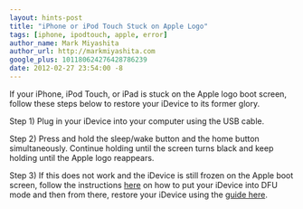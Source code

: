 ```yaml
---
layout: hints-post
title: "iPhone or iPod Touch Stuck on Apple Logo"
tags: [iphone, ipodtouch, apple, error]
author_name: Mark Miyashita
author_url: http://markmiyashita.com
google_plus: 101180624276428786239
date: 2012-02-27 23:54:00 -8
---
```


If your iPhone, iPod Touch, or iPad is stuck on the Apple logo boot screen, follow these steps below to restore your iDevice to its former glory.

Step 1) Plug in your iDevice into your computer using the USB cable.

Step 2) Press and hold the sleep/wake button and the home button simultaneously. Continue holding until the screen turns black and keep holding until the Apple logo reappears.

Step 3) If this does not work and the iDevice is still frozen on the Apple boot screen, follow the instructions <a href="{{site.url}}/how-to-put-your-iphone-in-dfu-mode/">here</a> on how to put your iDevice into DFU mode and then from there, restore your iDevice using the <a href="{{site.url}}/how-to-restore-your-iphone-ipod-touch-or-ipad/">guide here</a>.